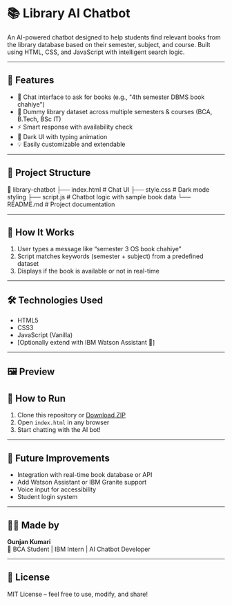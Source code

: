 # 📚 Library AI Chatbot

An AI-powered chatbot designed to help students find relevant books from the library database based on their semester, subject, and course. Built using HTML, CSS, and JavaScript with intelligent search logic.

---

## 🚀 Features

- 💬 Chat interface to ask for books (e.g., "4th semester DBMS book chahiye")
- 📖 Dummy library dataset across multiple semesters & courses (BCA, B.Tech, BSc IT)
- ⚡ Smart response with availability check
- 🌙 Dark UI with typing animation
- 💡 Easily customizable and extendable

---

## 📁 Project Structure

📂 library-chatbot
├── index.html # Chat UI
├── style.css # Dark mode styling
├── script.js # Chatbot logic with sample book data
└── README.md # Project documentation


---

## 🧠 How It Works

1. User types a message like “semester 3 OS book chahiye”
2. Script matches keywords (semester + subject) from a predefined dataset
3. Displays if the book is available or not in real-time

---

## 🛠️ Technologies Used

- HTML5
- CSS3
- JavaScript (Vanilla)
- [Optionally extend with IBM Watson Assistant 🤖]

---

## 🖼️ Preview



## 🔧 How to Run

1. Clone this repository or [Download ZIP](#)
2. Open `index.html` in any browser
3. Start chatting with the AI bot!

---

## 🧩 Future Improvements

- Integration with real-time book database or API
- Add Watson Assistant or IBM Granite support
- Voice input for accessibility
- Student login system

---

## 🙋‍♀️ Made by

**Gunjan Kumari**  
📘 BCA Student | IBM Intern | AI Chatbot Developer

---

## 📄 License

MIT License – feel free to use, modify, and share!

